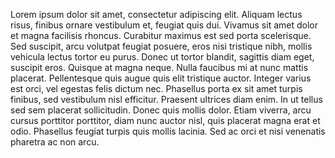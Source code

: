 Lorem ipsum dolor sit amet, consectetur adipiscing elit. Aliquam lectus risus, finibus ornare vestibulum et, feugiat quis dui. Vivamus sit amet dolor et magna facilisis rhoncus. Curabitur maximus est sed porta scelerisque. Sed suscipit, arcu volutpat feugiat posuere, eros nisi tristique nibh, mollis vehicula lectus tortor eu purus. Donec ut tortor blandit, sagittis diam eget, suscipit eros. Quisque at magna neque. Nulla faucibus mi at nunc mattis placerat. Pellentesque quis augue quis elit tristique auctor. Integer varius est orci, vel egestas felis dictum nec. Phasellus porta ex sit amet turpis finibus, sed vestibulum nisl efficitur. Praesent ultrices diam enim. In ut tellus sed sem placerat sollicitudin. Donec quis mollis dolor. Etiam viverra, arcu cursus porttitor porttitor, diam nunc auctor nisl, quis placerat magna erat et odio. Phasellus feugiat turpis quis mollis lacinia. Sed ac orci et nisi venenatis pharetra ac non arcu.
